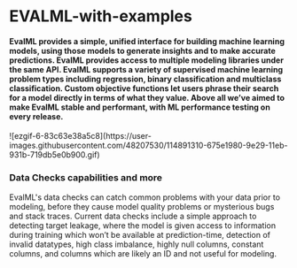 # EVALML-with-examples
<h4> EvalML provides a simple, unified interface for building machine learning models, using those models to generate insights and to make accurate predictions. EvalML provides access to multiple modeling libraries under the same API. EvalML supports a variety of supervised machine learning problem types including regression, binary classification and multiclass classification. Custom objective functions let users phrase their search for a model directly in terms of what they value. Above all we’ve aimed to make EvalML stable and performant, with ML performance testing on every release. </h4>
![ezgif-6-83c63e38a5c8](https://user-images.githubusercontent.com/48207530/114891310-675e1980-9e29-11eb-931b-719db5e0b900.gif)
<h3> Data Checks capabilities and more </h3>
EvalML's data checks can catch common problems with your data prior to modeling, before they cause model quality problems or mysterious bugs and stack traces. Current data checks include a simple approach to detecting target leakage, where the model is given access to information during training which won’t be available at prediction-time, detection of invalid datatypes, high class imbalance, highly null columns, constant columns, and columns which are likely an ID and not useful for modeling.


